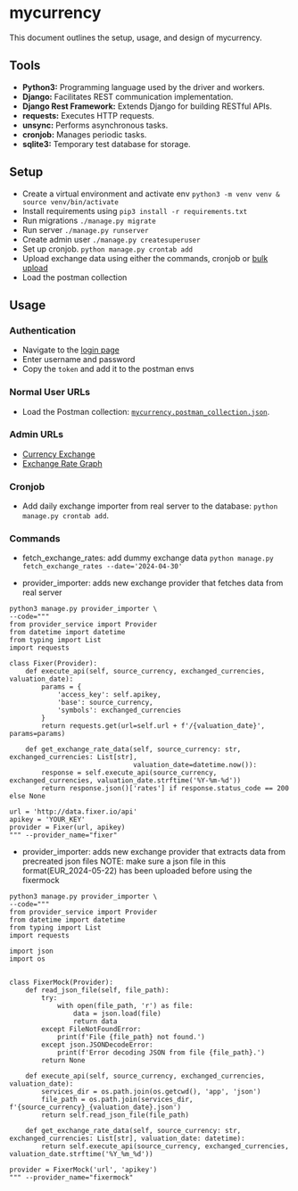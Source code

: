 # mycurrency

This document outlines the setup, usage, and design of mycurrency.

## Tools
- **Python3:** Programming language used by the driver and workers.
- **Django:** Facilitates REST communication implementation.
- **Django Rest Framework:** Extends Django for building RESTful APIs.
- **requests:** Executes HTTP requests.
- **unsync:** Performs asynchronous tasks.
- **cronjob:** Manages periodic tasks.
- **sqlite3:** Temporary test database for storage.

## Setup

- Create a virtual environment and activate env `python3 -m venv venv & source venv/bin/activate`
- Install requirements using `pip3 install -r requirements.txt`
- Run migrations `./manage.py migrate`
- Run server `./manage.py runserver`
- Create admin user `./manage.py createsuperuser`
- Set up cronjob. `python manage.py crontab add`
- Upload exchange data using either the commands, cronjob or [bulk upload](http://127.0.0.1:8000/api/uploadExchangesJson)
- Load the postman collection

## Usage
### Authentication
- Navigate to the [login page](http://127.0.0.1:8000/auth/token/login)
- Enter username and password
- Copy the `token` and add it to the postman envs

### Normal User URLs
- Load the Postman collection: [`mycurrency.postman_collection.json`](#).

### Admin URLs
- [Currency Exchange](http://127.0.0.1:8000/admin/app/currencyexchangerate/currencyExchange/)
- [Exchange Rate Graph](http://127.0.0.1:8000/admin/app/currencyexchangerate/exchangeRateGraph/)

### Cronjob
- Add daily exchange importer from real server to the database: `python manage.py crontab add`.

### Commands

- fetch_exchange_rates: add dummy exchange data
`python manage.py fetch_exchange_rates --date='2024-04-30'`


- provider_importer: adds new exchange provider that fetches data from real server

```
python3 manage.py provider_importer \
--code="""
from provider_service import Provider
from datetime import datetime
from typing import List
import requests

class Fixer(Provider):
    def execute_api(self, source_currency, exchanged_currencies, valuation_date):
        params = {
            'access_key': self.apikey,
            'base': source_currency,
            'symbols': exchanged_currencies
        }
        return requests.get(url=self.url + f'/{valuation_date}', params=params)

    def get_exchange_rate_data(self, source_currency: str, exchanged_currencies: List[str],
                               valuation_date=datetime.now()):
        response = self.execute_api(source_currency, exchanged_currencies, valuation_date.strftime('%Y-%m-%d'))
        return response.json()['rates'] if response.status_code == 200 else None

url = 'http://data.fixer.io/api'
apikey = 'YOUR_KEY'
provider = Fixer(url, apikey)
""" --provider_name="fixer"
```

- provider_importer: adds new exchange provider that extracts data from precreated json files
NOTE: make sure a json file in this format(EUR_2024-05-22) has been uploaded before using the fixermock

```
python3 manage.py provider_importer \
--code="""
from provider_service import Provider
from datetime import datetime
from typing import List
import requests

import json
import os


class FixerMock(Provider):
    def read_json_file(self, file_path):
        try:
            with open(file_path, 'r') as file:
                data = json.load(file)
                return data
        except FileNotFoundError:
            print(f'File {file_path} not found.')
        except json.JSONDecodeError:
            print(f'Error decoding JSON from file {file_path}.')
        return None

    def execute_api(self, source_currency, exchanged_currencies, valuation_date):
        services_dir = os.path.join(os.getcwd(), 'app', 'json')
        file_path = os.path.join(services_dir, f'{source_currency}_{valuation_date}.json')
        return self.read_json_file(file_path)

    def get_exchange_rate_data(self, source_currency: str, exchanged_currencies: List[str], valuation_date: datetime):
        return self.execute_api(source_currency, exchanged_currencies, valuation_date.strftime('%Y_%m_%d'))

provider = FixerMock('url', 'apikey')
""" --provider_name="fixermock"
```


